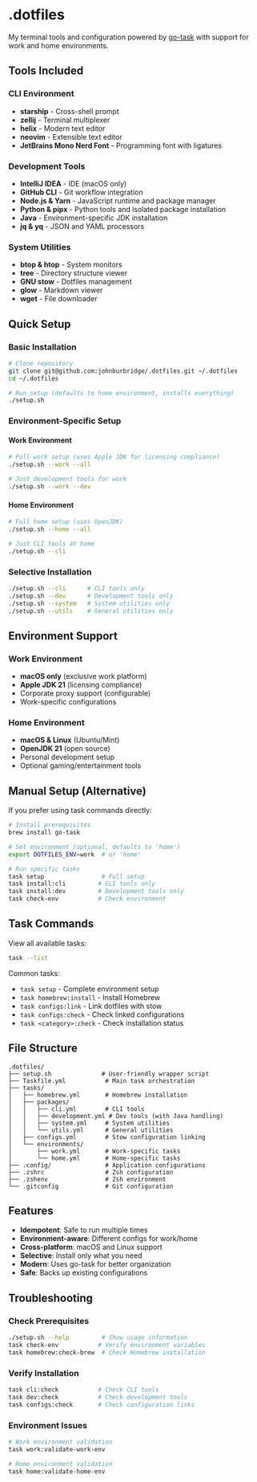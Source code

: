 # .dotfiles

My terminal tools and configuration powered by [go-task](https://taskfile.dev/) with support for work and home environments.

## Tools Included

### CLI Environment
* **starship** - Cross-shell prompt
* **zellij** - Terminal multiplexer
* **helix** - Modern text editor
* **neovim** - Extensible text editor
* **JetBrains Mono Nerd Font** - Programming font with ligatures

### Development Tools
* **IntelliJ IDEA** - IDE (macOS only)
* **GitHub CLI** - Git workflow integration
* **Node.js & Yarn** - JavaScript runtime and package manager
* **Python & pipx** - Python tools and isolated package installation
* **Java** - Environment-specific JDK installation
* **jq & yq** - JSON and YAML processors

### System Utilities
* **btop & htop** - System monitors
* **tree** - Directory structure viewer
* **GNU stow** - Dotfiles management
* **glow** - Markdown viewer
* **wget** - File downloader

## Quick Setup

### Basic Installation
```bash
# Clone repository
git clone git@github.com:johnburbridge/.dotfiles.git ~/.dotfiles
cd ~/.dotfiles

# Run setup (defaults to home environment, installs everything)
./setup.sh
```

### Environment-Specific Setup

#### Work Environment
```bash
# Full work setup (uses Apple JDK for licensing compliance)
./setup.sh --work --all

# Just development tools for work
./setup.sh --work --dev
```

#### Home Environment
```bash
# Full home setup (uses OpenJDK)
./setup.sh --home --all

# Just CLI tools at home
./setup.sh --cli
```

### Selective Installation
```bash
./setup.sh --cli      # CLI tools only
./setup.sh --dev      # Development tools only
./setup.sh --system   # System utilities only
./setup.sh --utils    # General utilities only
```

## Environment Support

### Work Environment
- **macOS only** (exclusive work platform)
- **Apple JDK 21** (licensing compliance)
- Corporate proxy support (configurable)
- Work-specific configurations

### Home Environment
- **macOS & Linux** (Ubuntu/Mint)
- **OpenJDK 21** (open source)
- Personal development setup
- Optional gaming/entertainment tools

## Manual Setup (Alternative)

If you prefer using task commands directly:

```bash
# Install prerequisites
brew install go-task

# Set environment (optional, defaults to 'home')
export DOTFILES_ENV=work  # or 'home'

# Run specific tasks
task setup                # Full setup
task install:cli         # CLI tools only
task install:dev         # Development tools only
task check-env           # Check environment
```

## Task Commands

View all available tasks:
```bash
task --list
```

Common tasks:
- `task setup` - Complete environment setup
- `task homebrew:install` - Install Homebrew
- `task configs:link` - Link dotfiles with stow
- `task configs:check` - Check linked configurations
- `task <category>:check` - Check installation status

## File Structure
```
.dotfiles/
├── setup.sh              # User-friendly wrapper script
├── Taskfile.yml           # Main task orchestration
├── tasks/
│   ├── homebrew.yml       # Homebrew installation
│   ├── packages/
│   │   ├── cli.yml        # CLI tools
│   │   ├── development.yml # Dev tools (with Java handling)
│   │   ├── system.yml     # System utilities
│   │   └── utils.yml      # General utilities
│   ├── configs.yml        # Stow configuration linking
│   └── environments/
│       ├── work.yml       # Work-specific tasks
│       └── home.yml       # Home-specific tasks
├── .config/               # Application configurations
├── .zshrc                 # Zsh configuration
├── .zshenv                # Zsh environment
└── .gitconfig             # Git configuration
```

## Features

- **Idempotent**: Safe to run multiple times
- **Environment-aware**: Different configs for work/home
- **Cross-platform**: macOS and Linux support
- **Selective**: Install only what you need
- **Modern**: Uses go-task for better organization
- **Safe**: Backs up existing configurations

## Troubleshooting

### Check Prerequisites
```bash
./setup.sh --help         # Show usage information
task check-env           # Verify environment variables
task homebrew:check-brew  # Check Homebrew installation
```

### Verify Installation
```bash
task cli:check           # Check CLI tools
task dev:check           # Check development tools
task configs:check       # Check configuration links
```

### Environment Issues
```bash
# Work environment validation
task work:validate-work-env

# Home environment validation
task home:validate-home-env
```